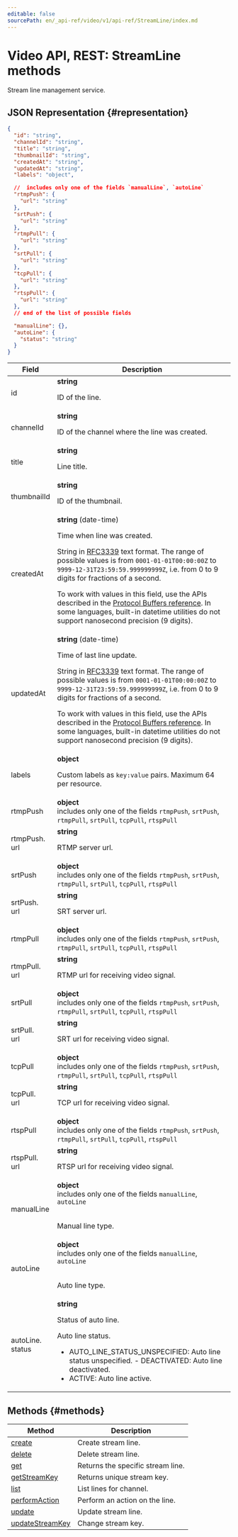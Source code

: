 ```yaml
---
editable: false
sourcePath: en/_api-ref/video/v1/api-ref/StreamLine/index.md
---
```


# Video API, REST: StreamLine methods
Stream line management service.
## JSON Representation {#representation}
```json 
{
  "id": "string",
  "channelId": "string",
  "title": "string",
  "thumbnailId": "string",
  "createdAt": "string",
  "updatedAt": "string",
  "labels": "object",

  //  includes only one of the fields `manualLine`, `autoLine`
  "rtmpPush": {
    "url": "string"
  },
  "srtPush": {
    "url": "string"
  },
  "rtmpPull": {
    "url": "string"
  },
  "srtPull": {
    "url": "string"
  },
  "tcpPull": {
    "url": "string"
  },
  "rtspPull": {
    "url": "string"
  },
  // end of the list of possible fields

  "manualLine": {},
  "autoLine": {
    "status": "string"
  }
}
```
 
Field | Description
--- | ---
id | **string**<br><p>ID of the line.</p> 
channelId | **string**<br><p>ID of the channel where the line was created.</p> 
title | **string**<br><p>Line title.</p> 
thumbnailId | **string**<br><p>ID of the thumbnail.</p> 
createdAt | **string** (date-time)<br><p>Time when line was created.</p> <p>String in <a href="https://www.ietf.org/rfc/rfc3339.txt">RFC3339</a> text format. The range of possible values is from ``0001-01-01T00:00:00Z`` to ``9999-12-31T23:59:59.999999999Z``, i.e. from 0 to 9 digits for fractions of a second.</p> <p>To work with values in this field, use the APIs described in the <a href="https://developers.google.com/protocol-buffers/docs/reference/overview">Protocol Buffers reference</a>. In some languages, built-in datetime utilities do not support nanosecond precision (9 digits).</p> 
updatedAt | **string** (date-time)<br><p>Time of last line update.</p> <p>String in <a href="https://www.ietf.org/rfc/rfc3339.txt">RFC3339</a> text format. The range of possible values is from ``0001-01-01T00:00:00Z`` to ``9999-12-31T23:59:59.999999999Z``, i.e. from 0 to 9 digits for fractions of a second.</p> <p>To work with values in this field, use the APIs described in the <a href="https://developers.google.com/protocol-buffers/docs/reference/overview">Protocol Buffers reference</a>. In some languages, built-in datetime utilities do not support nanosecond precision (9 digits).</p> 
labels | **object**<br><p>Custom labels as ``key:value`` pairs. Maximum 64 per resource.</p> 
rtmpPush | **object** <br> includes only one of the fields `rtmpPush`, `srtPush`, `rtmpPull`, `srtPull`, `tcpPull`, `rtspPull`<br>
rtmpPush.<br>url | **string**<br><p>RTMP server url.</p> 
srtPush | **object** <br> includes only one of the fields `rtmpPush`, `srtPush`, `rtmpPull`, `srtPull`, `tcpPull`, `rtspPull`<br>
srtPush.<br>url | **string**<br><p>SRT server url.</p> 
rtmpPull | **object** <br> includes only one of the fields `rtmpPush`, `srtPush`, `rtmpPull`, `srtPull`, `tcpPull`, `rtspPull`<br>
rtmpPull.<br>url | **string**<br><p>RTMP url for receiving video signal.</p> 
srtPull | **object** <br> includes only one of the fields `rtmpPush`, `srtPush`, `rtmpPull`, `srtPull`, `tcpPull`, `rtspPull`<br>
srtPull.<br>url | **string**<br><p>SRT url for receiving video signal.</p> 
tcpPull | **object** <br> includes only one of the fields `rtmpPush`, `srtPush`, `rtmpPull`, `srtPull`, `tcpPull`, `rtspPull`<br>
tcpPull.<br>url | **string**<br><p>TCP url for receiving video signal.</p> 
rtspPull | **object** <br> includes only one of the fields `rtmpPush`, `srtPush`, `rtmpPull`, `srtPull`, `tcpPull`, `rtspPull`<br>
rtspPull.<br>url | **string**<br><p>RTSP url for receiving video signal.</p> 
manualLine | **object** <br> includes only one of the fields `manualLine`, `autoLine`<br><br><p>Manual line type.</p> 
autoLine | **object** <br> includes only one of the fields `manualLine`, `autoLine`<br><br><p>Auto line type.</p> 
autoLine.<br>status | **string**<br><p>Status of auto line.</p> <p>Auto line status.</p> <ul> <li>AUTO_LINE_STATUS_UNSPECIFIED: Auto line status unspecified. - DEACTIVATED: Auto line deactivated.</li> <li>ACTIVE: Auto line active.</li> </ul> 

## Methods {#methods}
Method | Description
--- | ---
[create](create.md) | Create stream line.
[delete](delete.md) | Delete stream line.
[get](get.md) | Returns the specific stream line.
[getStreamKey](getStreamKey.md) | Returns unique stream key.
[list](list.md) | List lines for channel.
[performAction](performAction.md) | Perform an action on the line.
[update](update.md) | Update stream line.
[updateStreamKey](updateStreamKey.md) | Change stream key.